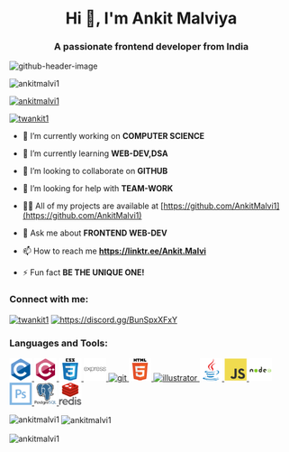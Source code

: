 <h1 align="center">Hi 👋, I'm Ankit Malviya</h1>
<h3 align="center">A passionate frontend developer from India</h3>

![github-header-image](https://user-images.githubusercontent.com/88956779/158355577-acb21286-4dcd-41cf-9f67-12d12136badd.png)


<p align="left"> <img src="https://komarev.com/ghpvc/?username=ankitmalvi1&label=Profile%20views&color=0e75b6&style=flat" alt="ankitmalvi1" /> </p>

<p align="left"> <a href="https://github.com/ryo-ma/github-profile-trophy"><img src="https://github-profile-trophy.vercel.app/?username=ankitmalvi1" alt="ankitmalvi1" /></a> </p>

<p align="left"> <a href="https://twitter.com/twankit1" target="blank"><img src="https://img.shields.io/twitter/follow/twankit1?logo=twitter&style=for-the-badge" alt="twankit1" /></a> </p>

- 🔭 I’m currently working on **COMPUTER SCIENCE**

- 🌱 I’m currently learning **WEB-DEV,DSA**

- 👯 I’m looking to collaborate on **GITHUB**

- 🤝 I’m looking for help with **TEAM-WORK**

- 👨‍💻 All of my projects are available at [https://github.com/AnkitMalvi1](https://github.com/AnkitMalvi1)

- 💬 Ask me about **FRONTEND WEB-DEV**

- 📫 How to reach me **https://linktr.ee/Ankit.Malvi**

- ⚡ Fun fact **BE THE UNIQUE ONE!**

<h3 align="left">Connect with me:</h3>
<p align="left">
<a href="https://twitter.com/twankit1" target="blank"><img align="center" src="https://raw.githubusercontent.com/rahuldkjain/github-profile-readme-generator/master/src/images/icons/Social/twitter.svg" alt="twankit1" height="30" width="40" /></a>
<a href="https://discord.gg/https://discord.gg/BunSpxXFxY" target="blank"><img align="center" src="https://raw.githubusercontent.com/rahuldkjain/github-profile-readme-generator/master/src/images/icons/Social/discord.svg" alt="https://discord.gg/BunSpxXFxY" height="30" width="40" /></a>
</p>

<h3 align="left">Languages and Tools:</h3>
<p align="left"> <a href="https://www.cprogramming.com/" target="_blank"> <img src="https://raw.githubusercontent.com/devicons/devicon/master/icons/c/c-original.svg" alt="c" width="40" height="40"/> </a> <a href="https://www.w3schools.com/cpp/" target="_blank"> <img src="https://raw.githubusercontent.com/devicons/devicon/master/icons/cplusplus/cplusplus-original.svg" alt="cplusplus" width="40" height="40"/> </a> <a href="https://www.w3schools.com/css/" target="_blank"> <img src="https://raw.githubusercontent.com/devicons/devicon/master/icons/css3/css3-original-wordmark.svg" alt="css3" width="40" height="40"/> </a> <a href="https://expressjs.com" target="_blank"> <img src="https://raw.githubusercontent.com/devicons/devicon/master/icons/express/express-original-wordmark.svg" alt="express" width="40" height="40"/> </a> <a href="https://git-scm.com/" target="_blank"> <img src="https://www.vectorlogo.zone/logos/git-scm/git-scm-icon.svg" alt="git" width="40" height="40"/> </a> <a href="https://www.w3.org/html/" target="_blank"> <img src="https://raw.githubusercontent.com/devicons/devicon/master/icons/html5/html5-original-wordmark.svg" alt="html5" width="40" height="40"/> </a> <a href="https://www.adobe.com/in/products/illustrator.html" target="_blank"> <img src="https://www.vectorlogo.zone/logos/adobe_illustrator/adobe_illustrator-icon.svg" alt="illustrator" width="40" height="40"/> </a> <a href="https://www.java.com" target="_blank"> <img src="https://raw.githubusercontent.com/devicons/devicon/master/icons/java/java-original.svg" alt="java" width="40" height="40"/> </a> <a href="https://developer.mozilla.org/en-US/docs/Web/JavaScript" target="_blank"> <img src="https://raw.githubusercontent.com/devicons/devicon/master/icons/javascript/javascript-original.svg" alt="javascript" width="40" height="40"/> </a> <a href="https://nodejs.org" target="_blank"> <img src="https://raw.githubusercontent.com/devicons/devicon/master/icons/nodejs/nodejs-original-wordmark.svg" alt="nodejs" width="40" height="40"/> </a> <a href="https://www.photoshop.com/en" target="_blank"> <img src="https://raw.githubusercontent.com/devicons/devicon/master/icons/photoshop/photoshop-line.svg" alt="photoshop" width="40" height="40"/> </a> <a href="https://www.postgresql.org" target="_blank"> <img src="https://raw.githubusercontent.com/devicons/devicon/master/icons/postgresql/postgresql-original-wordmark.svg" alt="postgresql" width="40" height="40"/> </a> <a href="https://redis.io" target="_blank"> <img src="https://raw.githubusercontent.com/devicons/devicon/master/icons/redis/redis-original-wordmark.svg" alt="redis" width="40" height="40"/> </a> </p>

<p><img align="left" src="https://github-readme-stats.vercel.app/api/top-langs?username=ankitmalvi1&show_icons=true&locale=en&layout=compact" alt="ankitmalvi1" /></p>

<p>&nbsp;<img align="center" src="https://github-readme-stats.vercel.app/api?username=ankitmalvi1&show_icons=true&locale=en" alt="ankitmalvi1" /></p>

<p><img align="center" src="https://github-readme-streak-stats.herokuapp.com/?user=ankitmalvi1&" alt="ankitmalvi1" /></p>
